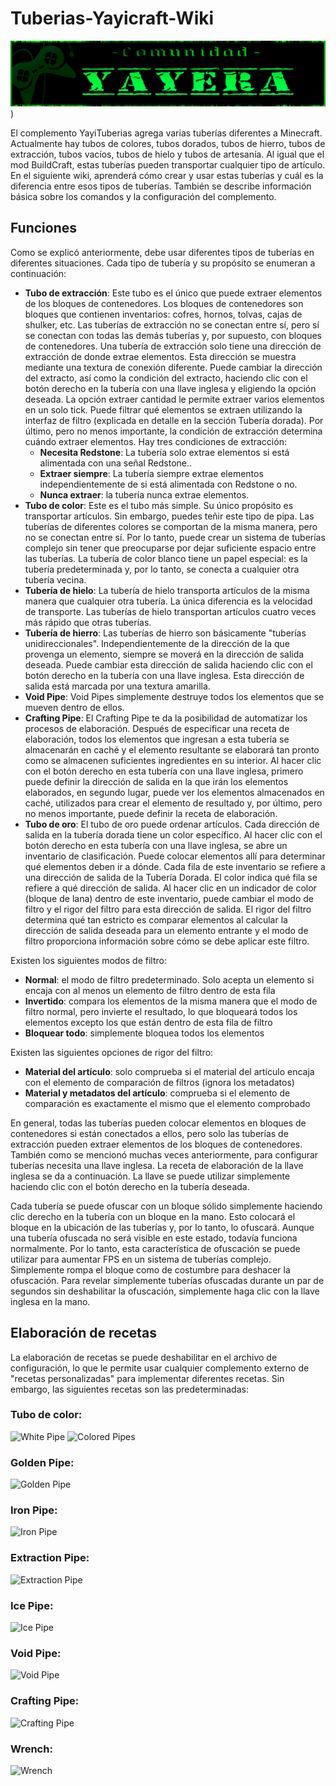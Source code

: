 # Tuberias-Yayicraft-Wiki
![Logo](https://github.com/teinac2012/Transport-Pipes-Wiki/raw/master/nuevo_cartel_comunidad.png))

El complemento YayiTuberias agrega varias tuberías diferentes a Minecraft. Actualmente hay tubos de colores, tubos dorados, tubos de hierro, tubos de extracción, tubos vacíos, tubos de hielo y tubos de artesanía. Al igual que el mod BuildCraft, estas tuberías pueden transportar cualquier tipo de artículo. En el siguiente wiki, aprenderá cómo crear y usar estas tuberías y cuál es la diferencia entre esos tipos de tuberías. También se describe información básica sobre los comandos y la configuración del complemento.


## Funciones
Como se explicó anteriormente, debe usar diferentes tipos de tuberías en diferentes situaciones. Cada tipo de tubería y su propósito se enumeran a continuación:
* **Tubo de extracción**: Este tubo es el único que puede extraer elementos de los bloques de contenedores. Los bloques de contenedores son bloques que contienen inventarios: cofres, hornos, tolvas, cajas de shulker, etc. Las tuberías de extracción no se conectan entre sí, pero sí se conectan con todas las demás tuberías y, por supuesto, con bloques de contenedores. Una tubería de extracción solo tiene una dirección de extracción de donde extrae elementos. Esta dirección se muestra mediante una textura de conexión diferente. Puede cambiar la dirección del extracto, así como la condición del extracto, haciendo clic con el botón derecho en la tubería con una llave inglesa y eligiendo la opción deseada. La opción extraer cantidad le permite extraer varios elementos en un solo tick. Puede filtrar qué elementos se extraen utilizando la interfaz de filtro (explicada en detalle en la sección Tubería dorada). Por último, pero no menos importante, la condición de extracción determina cuándo extraer elementos. Hay tres condiciones de extracción:
    * **Necesita Redstone**: La tubería solo extrae elementos si está alimentada con una señal Redstone..
    * **Extraer siempre**: La tubería siempre extrae elementos independientemente de si está alimentada con Redstone o no.
    * **Nunca extraer**: la tubería nunca extrae elementos.
* **Tubo de color**:  Este es el tubo más simple. Su único propósito es transportar artículos. Sin embargo, puedes teñir este tipo de pipa. Las tuberías de diferentes colores se comportan de la misma manera, pero no se conectan entre sí. Por lo tanto, puede crear un sistema de tuberías complejo sin tener que preocuparse por dejar suficiente espacio entre las tuberías. La tubería de color blanco tiene un papel especial: es la tubería predeterminada y, por lo tanto, se conecta a cualquier otra tubería vecina.
* **Tubería de hielo**: La tubería de hielo transporta artículos de la misma manera que cualquier otra tubería. La única diferencia es la velocidad de transporte. Las tuberías de hielo transportan artículos cuatro veces más rápido que otras tuberías.
* **Tubería de hierro**: Las tuberías de hierro son básicamente "tuberías unidireccionales". Independientemente de la dirección de la que provenga un elemento, siempre se moverá en la dirección de salida deseada. Puede cambiar esta dirección de salida haciendo clic con el botón derecho en la tubería con una llave inglesa. Esta dirección de salida está marcada por una textura amarilla.
* **Void Pipe**: Void Pipes simplemente destruye todos los elementos que se mueven dentro de ellos.
* **Crafting Pipe**: El Crafting Pipe te da la posibilidad de automatizar los procesos de elaboración. Después de especificar una receta de elaboración, todos los elementos que ingresan a esta tubería se almacenarán en caché y el elemento resultante se elaborará tan pronto como se almacenen suficientes ingredientes en su interior. Al hacer clic con el botón derecho en esta tubería con una llave inglesa, primero puede definir la dirección de salida en la que irán los elementos elaborados, en segundo lugar, puede ver los elementos almacenados en caché, utilizados para crear el elemento de resultado y, por último, pero no menos importante, puede definir la receta de elaboración.
* **Tubo de oro**:  El tubo de oro puede ordenar artículos. Cada dirección de salida en la tubería dorada tiene un color específico. Al hacer clic con el botón derecho en esta tubería con una llave inglesa, se abre un inventario de clasificación. Puede colocar elementos allí para determinar qué elementos deben ir a dónde. Cada fila de este inventario se refiere a una dirección de salida de la Tubería Dorada. El color indica qué fila se refiere a qué dirección de salida. Al hacer clic en un indicador de color (bloque de lana) dentro de este inventario, puede cambiar el modo de filtro y el rigor del filtro para esta dirección de salida. El rigor del filtro determina qué tan estricto es comparar elementos al calcular la dirección de salida deseada para un elemento entrante y el modo de filtro proporciona información sobre cómo se debe aplicar este filtro.

Existen los siguientes modos de filtro:
  * **Normal**: el modo de filtro predeterminado. Solo acepta un elemento si encaja con al menos un elemento de filtro dentro de esta fila
  * **Invertido**: compara los elementos de la misma manera que el modo de filtro normal, pero invierte el resultado, lo que bloqueará todos los elementos excepto los que están dentro de esta fila de filtro
  * **Bloquear todo**: simplemente bloquea todos los elementos

Existen las siguientes opciones de rigor del filtro:
  * **Material del artículo**: solo comprueba si el material del artículo encaja con el elemento de comparación de filtros (ignora los metadatos)
  * **Material y metadatos del artículo**: comprueba si el elemento de comparación es exactamente el mismo que el elemento comprobado

En general, todas las tuberías pueden colocar elementos en bloques de contenedores si están conectados a ellos, pero solo las tuberías de extracción pueden extraer elementos de los bloques de contenedores. También como se mencionó muchas veces anteriormente, para configurar tuberías necesita una llave inglesa. La receta de elaboración de la llave inglesa se da a continuación. La llave se puede utilizar simplemente haciendo clic con el botón derecho en la tubería deseada.

Cada tubería se puede ofuscar con un bloque sólido simplemente haciendo clic derecho en la tubería con un bloque en la mano. Esto colocará el bloque en la ubicación de las tuberías y, por lo tanto, lo ofuscará. Aunque una tubería ofuscada no será visible en este estado, todavía funciona normalmente. Por lo tanto, esta característica de ofuscación se puede utilizar para aumentar FPS en un sistema de tuberías complejo. Simplemente rompa el bloque como de costumbre para deshacer la ofuscación. Para revelar simplemente tuberías ofuscadas durante un par de segundos sin deshabilitar la ofuscación, simplemente haga clic con la llave inglesa en la mano.

## Elaboración de recetas
La elaboración de recetas se puede deshabilitar en el archivo de configuración, lo que le permite usar cualquier complemento externo de "recetas personalizadas" para implementar diferentes recetas. Sin embargo, las siguientes recetas son las predeterminadas:

### Tubo de color:
![White Pipe](https://raw.githubusercontent.com/RoboTricker/Transport-Pipes/master/src/main/resources/wiki/recipes/white.png)
![Colored Pipes](https://raw.githubusercontent.com/RoboTricker/Transport-Pipes/master/src/main/resources/wiki/recipes/colors.gif)

### Golden Pipe:
![Golden Pipe](https://raw.githubusercontent.com/RoboTricker/Transport-Pipes/master/src/main/resources/wiki/recipes/gold.png)

### Iron Pipe:
![Iron Pipe](https://raw.githubusercontent.com/RoboTricker/Transport-Pipes/master/src/main/resources/wiki/recipes/iron.png)

### Extraction Pipe:
![Extraction Pipe](https://raw.githubusercontent.com/RoboTricker/Transport-Pipes/master/src/main/resources/wiki/recipes/extraction.png)

### Ice Pipe:
![Ice Pipe](https://raw.githubusercontent.com/RoboTricker/Transport-Pipes/master/src/main/resources/wiki/recipes/ice.png)

### Void Pipe:
![Void Pipe](https://raw.githubusercontent.com/RoboTricker/Transport-Pipes/master/src/main/resources/wiki/recipes/void.png)

### Crafting Pipe:
![Crafting Pipe](https://raw.githubusercontent.com/RoboTricker/Transport-Pipes/master/src/main/resources/wiki/recipes/crafting.png)

### Wrench:
![Wrench](https://raw.githubusercontent.com/RoboTricker/Transport-Pipes/master/src/main/resources/wiki/recipes/wrench.png)
